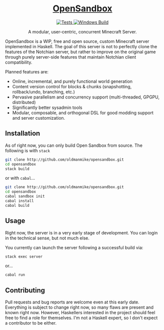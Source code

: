 <h1 align="center">
  <a href="https://github.com/oldmanmike/opensandbox">
    OpenSandbox
  </a>
</h1>

<p align="center">
  <a href="https://travis-ci.org/oldmanmike/opensandbox">
    <img alt="Tests"
      src="https://img.shields.io/travis/oldmanmike/opensandbox.svg?style=flat-square">
  </a>
  <a href="https://ci.appveyor.com/project/oldmanmike/opensandbox">
    <img alt="Windows Build"
      src="https://ci.appveyor.com/api/projects/status/ox9dg4awdh09wih1">
  </a>
  <a href="https://github.com/oldmanmike/opensandbox/LICENSE"
    <img alt="License"
      src="https://img.shields.io/badge/license-GPL--3-brightgreen.svg?style=flat-square">
  </a>
</p>

<p align="center">
  A modular, user-centric, concurrent Minecraft Server.
</p>

OpenSandbox is a WIP, free and open source, custom Minecraft server implemented in Haskell.
The goal of this server is not to perfectly clone the features of the Notchian server, but rather to improve on the original game through purely server-side features that maintain Notchian client compatibility.

Planned features are:
* Online, incremental, and purely functional world generation
* Content version control for blocks & chunks (snapshotting, rollback/undo, branching, etc.)
* Pervasive parallelism and concurrency support (multi-threaded, GPGPU, distributed)
* Significantly better sysadmin tools
* Modular, composable, and orthogonal DSL for good modding support and server customization.

## Installation

As of right now, you can only build Open Sandbox from source.
The following is with `stack`
```bash
git clone http://github.com/oldmanmike/opensandbox.git
cd opensandbox
stack build
```

or with `cabal`...

```bash
git clone http://github.com/oldmanmike/opensandbox.git
cd opensandbox
cabal sandbox init
cabal install
cabal build
```

## Usage

Right now, the server is in a very early stage of development. You can login in the technical sense, but not much else.

You currently can launch the server following a successful build via:
```bash
stack exec server
```

or...

```bash
cabal run
```

## Contributing

Pull requests and bug reports are welcome even at this early date. Everything is subject to change right now, so many flaws are present and known right now. However, Haskellers interested in the project should feel free to find a role for themselves. I'm not a Haskell expert, so I don't expect a contributor to be either.
